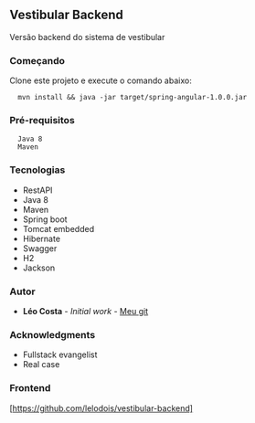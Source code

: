 ## Vestibular Backend

Versão backend do sistema de vestibular

### Começando

Clone este projeto e execute o comando abaixo:

```
  mvn install && java -jar target/spring-angular-1.0.0.jar
```

### Pré-requisitos

```
  Java 8
  Maven
```
### Tecnologias

* RestAPI
* Java 8
* Maven
* Spring boot
* Tomcat embedded
* Hibernate
* Swagger
* H2
* Jackson

### Autor

* **Léo Costa** - *Initial work* - [Meu git](https://github.com/lelodois)

### Acknowledgments

* Fullstack evangelist
* Real case

### Frontend

  [https://github.com/lelodois/vestibular-backend]

